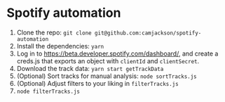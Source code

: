 # Spotify automation

1. Clone the repo: `git clone git@github.com:camjackson/spotify-automation`
2. Install the dependencies: `yarn`
3. Log in to https://beta.developer.spotify.com/dashboard/, and create a creds.js that exports an object with `clientId` and `clientSecret`.
4. Download the track data: `yarn start getTrackData`
5. (Optional) Sort tracks for manual analysis: `node sortTracks.js`
6. (Optional) Adjust filters to your liking in `filterTracks.js`
7. `node filterTracks.js`

